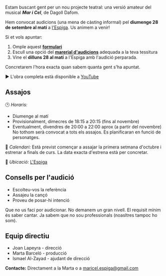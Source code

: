 Estam buscant gent per un nou projecte teatral: una versió amateur del musical ***Mar i Cel***, de Dagoll Dafom. 

Hem convocat audicions (una mena de càsting informal) pel **diumenge 28 de setembre al matí** a [l'Espiga](https://maps.app.goo.gl/UKvxbjctCYpa5X2YA). Us animem a venir!

Si et vols apuntar:

1. Omple aquest [**formulari**](https://forms.gle/E6jUGxY8BZ2Lk7Cr9) 
2. Escull una opció del [**marerial d'audicions**](https://drive.google.com/drive/folders/1Lbej-lC0kqIewocesnkBmOoCa6arFaHf?usp=sharing) adequada a la teva tessitura
3. Vine el **dilluns 28 al matí** a l'Espiga amb l'audició perparada.

Concretarem l'hora exacta quan sabem quanta gent s'ha apuntat.

▶️ L'obra completa està disponible a [YouTube](https://www.youtube.com/watch?v=YMCIQd8Ec1k&t=5829s)

## Assajos

🕒 *Horaris:*

- Diumenge al matí
- Provisionalment, dimecres de 18:15 a 20:15 (fins al novembre)
- Eventualment, divendres de 20:00 a 22:00 aprox (a partir del novembre)
No tothom serà convocat a tots els assajos. Es planificaran en funció de personatges.

📅 *Calendari:* Està previst començar a assajar la primera setmana d'octubre i estrenar a finals de curs. La data exacta d'estrena està per concretar.

📍 *Ubicació:* [L'Espiga](https://maps.app.goo.gl/UKvxbjctCYpa5X2YA)

## Consells per l'audició
- Escolteu-vos la referència 
- Assajeu la cançó
- Proveu de posar-hi intenció

Que no us faci por audicionar. No demanem un gran nivell. El requisit mínim és saber cantar.
Ja sabem que no sou professionals (noasltres tampoc ho som).

## Equip directiu
- Joan Lapeyra - direcció
- Marta Barceló - producció
- Ismael Al-Zayad - ajudant de direcció

**Contacte:** Directament a la Marta o a maricel.espiga@gmail.com